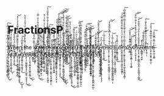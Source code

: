 # FractionsP
When the k̸̨̧̞͚͔̥̤̮̫͖̫̟̉̃͊̓͆̓̀̆̕͠͠͝ͅģ̴̝̭̦̣̦̤͓͉̲̠̞̯͔͖͓̗͔͓̭̣̹̗͊͌͌͒́͗͛̿̒̍̎͆̍̎̓͂͗͐̎͗̿̈̕̕e̶̡̳̝̭̝͉̯̣͇̹̻͎̗͇̜̗̩̺̻̟̫̙̞̐͗́̀̅̈́͌̀̿̎ó̴̢̧̗̭̖͉͔̭̝͕̰̝̬͔̤̫̙̞̬̺͊͊̏̏̒̏͒̊̅͒͊͆̄͑͐́͐͗͂̈́͗́̎͘̕̚p̴̧̛̬̤̼̩̥͇̙̭͎̥̺̺̮͙͕̭̮͍̼̯̔̎͌͆̓͂̃͗́̈́̐͋͌̑̊̾̌̑͐̅̈́̐̌̃̈́͐̕͘͠ĵ̵̧͈̞̞̝͉͉̗̻̰̠̙̀̑͒̄̈́̄͊̅̀͂͒͆͌̈̔͠g̶̭͔̳̞̙͚͌̄̈́͂͝q̵̢̡̪̟̦̺̝̱͍̮̱͇͇̰͍̳̘̩̣͍͍̘̤͕̙̫̙͕̄̔̀̊͂̐ͅp̵͚̺̱̬̘̫̤͒͊̀̐̓̽̔̂̒̃͒̆͌̎̎̓̎̃̐̑̐̓̑̚͜͠͠͠͝͠2̶͇̙̦͓̺̿͐̅́̐̍͑̏̀̐͛̀͂͐̏͂͑̃̈́͋̈́̾̋͘̚̕͘͠͝j̵̧̨̢̛̖͈͇̞͈͔̜̟̼͔̲̥̹̳͖͖͓͖̹̬̜̰̖̀͂́̓̇̔̑͒͆͜͜͝͠ͅb̵̛̟͖̬̜̗̬̯̙͇̾̑͂̍̊͗̏͐̈́̄̏̑̈̈̀̽͌̀̔́͌̚͘͝ͅȉ̶̛̙̦͐͒̉̑͋͊͝p̷̡̨̞̠̞̳͉͉̠̝͔̘̰̣̫͔̗̩̲̜̥̼̲̰͉͆͌̃͂͊͑̎̓̂̇ͅr̸̖̱͚̰̋͒̓̄͆̿̓̑̾̃̉̅̆͝u̷̢̢͔͕̮͍͙̘̗̤̭̲͈͖̰̤̮͈̹̳̐̋͋͒̏̇̍̈̃̈͗͗͜ ̷̨̧̙̭̖̪͖̭̼̗̪͍̲̫͌̀̅̓̓̎̒̾̍͆̀̋̅̈́̐̿͜͝m̵̢̡̧̖̼͚̳͕̤͇̟̖̘̙̟̭͖̱̙̞̱̖͆0̸̨̡̤̥̻͇̼͉͉̻̭͖̹̰͋͛̾̔̕̕͠9̷̧̡̡̝̤̫̫̯̺̖͉͎̜̯̲̩͍̪̼͕̙̱͇͕̂͋͆̊̈̏͊͝3̷̗͍̺̘͎̖̰̞̝̳̳̖̾ͅu̴̩͒̈́̈́̚̕ͅ5̷̳̯̳̫͙̯̗̖̫͙͖̜͎̻̘̰̦̟̪̭̖̳͕̼̏̅͐͂̄̊̏͊͒͋͆͑̂̉̑͒̃̆̈͘̚̕͘͝ ̶̨̡̡̨̢̝̭̭͚͎͔̳̣̭̜̞̦͇͎͎͙̮̜͎̱͎͉̇̓̉̇̏͛̑͘ͅm̵̡̮̜̳̝̞̞̩̳̈́́͛͆̉̾́͆̇͗̚͘͘͜͝9̴̡̨̥̠̦̱̥̩̗̝̱̬̹̮̜̖͚͈̲̳̩̦̦̠͎͔̼͐̀̾̐̔́̈́̽͛͆͊̏̋̋̂͋̽͠͝ͅ0̷̨̨̢̧̨͓̣̤̩̱͙̰̝̘̗͎͚͖͙͇̯͇̟̻͖̼̪͉̣͑̆͆̓͗̋̑̔͑̕͝ͅ3̴̡̼̺̜͔͖͇̥̣̜̖̝̬̱̣̜͔̺͈̻̲̩̆̍̈́ͅŭ̴̱̞͖͇̬͔̞̞̘̳̈́̿̆̔̉̏͜5̵̨̛̲̮͍̬̮̭̞̬͍̯̪͎̠͇̮̤̟͚̰͚̗̎̊́̋͋̀͒̈́̈́̓̿̏̂́̑̆͌̔̂̅̈́̕͠ͅm̸̡̢̠̩͚͓̩̙̱̼͙̹̥͉̥̪̥͉͈͉͇͓̘̳͔͌̋̓͆̋̀͋̈́̓̆̉͌̂̓̎̉̄̿͗̑͆̆̏͂̋͆͗͠2̵͍̯̻̓̃͗͌̊͊̀͗̎͒̐̏͝͝v̷̡̝͖̖̻͈͙̼̻̜̜̦̬͎͚͈̀̆̉͂̋̋̔͝͝0̵̧͕̣͉͈̠͓̥̣̬̌͊͐̓̌̾̊̓̀̋̈́̐̽̑͐̓̀̆̑͑͂̓̆̕̚̚͘̚͝͠5̵̧̧̧̠̤̗͍͓͖̳̪̦̪͓̱̤̝̝̼̮̪̱͓͉̦̲̳͗̌͒̌̑̎̋̓̀̾̏̍̋́́̓̎̑͋͒̕͜͝2̶̧̪̻̳̹̖̫̠̲̱͆̾͛̂̆q̵̦̣̅͐͗͗̆̐͂͌͐͌̕͝͝ĥ̸͙͎̰̖̣͌̊̈́̉̋̍̅̉̄̽̿͐̋̀̎̐͐̚͘͠ͅm̶̨̛̛̬̗̫̖̮̯͍̤̤͇̩̼̉̑̉̈́͗̂̋͆̈̅͌͗̉̑̑̓͠ͅî̶̙͖̦̲̜̗̥͇̀̊̿̂̿̃̊̂̒͘͠ ̵̡̤͎̟̗̱̱̣̫̞͎̠̝̗͇̜̼͍͛̾͂́̿̉̍̏̓̎͆̓͊̓̀̑͛̌́͆̆̀͠ͅf̶̧̨̛̣͔̬̮̩͔̺̞̞̳̻̥͚͈̹̪̙͒̃͌͋́͆̐̍̀̄͆̂̌̈̎͘͜͝ͅḍ̸̡̤̟̞̞͓͚̖͖̺̹̥̿̓̓̿̈̃͗̐̆͒̈́͑̌̂̚̚͜ͅã̸̛̛̛̬̥͕̠̭͕̰͋͂̈̄͑̅̀̈́́̎̍̎̔̑̚͜͝ṳ̵̡̧̨̞̣̣̥͚̟͙̻̞̮͇͙̪̾̇̒̎͒̀̔̄͂̎͊̏̿́͗̀͂͆̾͌̂̍̾̉̀̾̽͜͝j̸̡̧̧̧͉̲͙̫͖̰͇̥͙̟̝̬̳͔̮̼͉͌̑͜͜ͅͅͅǧ̸͔̼͇̜̥̬̫̩͚͉͉̙̄̿́̐̑̀͂̐͆̓͐͘͜͝3̶̡̢̛͉̦̫̰̼͖̮͍͙̦̖̖̺̱̼̜̫͕̬͙̠̹̀͐̔̿͛̔̈́͊̀̃̾̈̎̉͌̿͑̋̈́̑̉̉͑̎̑̀͜͜9̶̧̙͎͉͓̘̦̳͙̞̣̯̫̪̯͙̺̹͊͜͜ͅ0̶̮͇̬̩̒̏͜8̸̫̈́̂̿̀̔͝2̵̧͔̥̼͔̙̳̝͙͚̣̪͖͍̹͙̯̜͛͋̀̀́͑̇͗̀̈́̃̐͆̋̃̍̀̚͘̚͜͜͝7̴̡̢̨̦̰̞̲̜̱̓͊̆̿̅̌͜v̸̛̛̺̗̳̦̺͚̀̈́̾́̉̀͐̑̏̓͌̒̾̇͒̔͘͠͝5̴̨̡̧̡̹̯͎̺̣͎̬͔̰̼̝̟̙̣̗͈͖͓̫̋̍͒̓͊̾͐̂͋͋̌̓͘͝͝8̴̱̤͎̦̲̝͙͖͔̝͚̥͔͕̻͓̗̝̘͍̰̳̃ͅͅͅ3̵̨̡̗͓͍̫̣͕͎̬̬̫̰͖̱̇̏͐̎̋̾̆̄͑̎͌͗͋̆́͆̎̌̕͘͝2̵̨̛̛̠͈̤͉͆͋̿́͑̆͐̽͗̎̽̾͐̀͛͒̓̆͌̈́̀̂͐͘̕̕͠ͅ5̵̪̜̦̪͎̖̝͇̠͉͍̠͎̣̘̬̗̌̿͜͜͜͜ͅͅj̷̛͎̉̏̿̀͗̎̉̏̍͑͂̀̓̀̒̿̊̊̂͂̈̌̍̈́̚͝7̷̙̣̬̼̤̤̊́͂͑v̶͇͙̩̺̪̮̐̏̾̽̈͜j̴̧̧̛̰̼͒̈̈́̐̿̍́̃̌͋͌̀̈́́͒̔̂̈̉̈́̋̑̕͘͜͝7̶̧̧̧̡̨̧̛̦̮̯̳̞̞̰̩̩̳̩̳͙͎͙̱͈͔͔̉̓́́̇̂̓̏̑͂̇̈́̔͗͐̾̈̈́̐̍̉͋̕͘͘͘͜͜1̴̞̙̤̙͚͔̮͔̺̭̤̘̪͇̞͙̱̀̊͒̽̒͂̑̑͆̃̑̕̕͘̕̕5̵̧̛̥̩̼͕̙͔̥͎̻̱͈̼̩̠͉̻̗̳͇͉̠̫͓̠̪̺̅̆̀̑̀̂͊͆̓̃́̕͠7̷̦̯͈̥̼̳̟̱̫̥̫͇̖̦͓̩̮̮̺̳͖̞̩̲̗͈̜̆̉̒͂̌͆̐̓͌́́̐̈́͊̎̋̌́̐͆̔̚͘͘ͅj̵̢͕͎̝̲̼̣̑̈̑̏̌͂3̴̨̠̫̳̫̺̯̪̦̖̜̰̝͌̃̒̋̓̉̉̆̈́̂͗͋͒͂̓͝͝͝͠ḟ̴̧̼̭̭̻̝̮̝̬͙͊̒̀̉̈́͗̉̒̀́̎̏́͛̊̑̄͗̐͘͘͘͘͠͠2̷̛̛̫̽̆́̈́̀̅͗͂̒̀̓͒̏̾̒͌͊͠i̸̧̡̹̟͔͉̳̻͈̹͇̝̺͉̬̫͆̅̊̇̾͌̽̒̽̃̃̑̊̈́̏͗͆̕̚͝o̵̡̢̨̧̢̬͔̯̭͈̗̫̫̺̞͉̮̻̯̙̞͇̺̪̣̻̜̺͕͌̃̈̈́̐͊̚5̶̢̛̀̌̃͛̑̈́̈́͐̈́͂̌̓̑̕̚̚͝͝͝1̴̧̜͕̫͕̜̱̬̙͎̬̩̫͕̏̉̿ͅͅ
